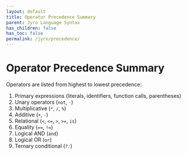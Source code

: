 ```yaml
---
layout: default
title: Operator Precedence Summary
parent: Jyro Language Syntax
has_children: false
has_toc: false
permalink: /jyro/precedence/
---
```


# Operator Precedence Summary

Operators are listed from highest to lowest precedence:

1. Primary expressions (literals, identifiers, function calls, parentheses)
2. Unary operators (`not`, `-`)
3. Multiplicative (`*`, `/`, `%`)
4. Additive (`+`, `-`)
5. Relational (`<`, `<=`, `>`, `>=`, `is`)
6. Equality (`==`, `!=`)
7. Logical AND (`and`)
8. Logical OR (`or`)
9. Ternary conditional (`?:`)